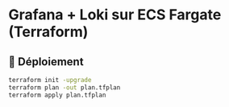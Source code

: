 # Grafana + Loki sur ECS Fargate (Terraform)

## 🚀 Déploiement

```bash
terraform init -upgrade
terraform plan -out plan.tfplan
terraform apply plan.tfplan
```
